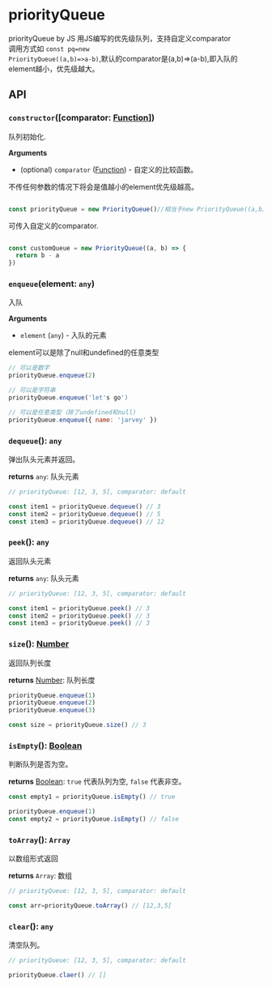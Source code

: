 # priorityQueue
priorityQueue by JS
用JS编写的优先级队列，支持自定义comparator<br>
调用方式如 <code>const pq=new PriorityQueue((a,b)=>a-b)</code>,默认的comparator是(a,b)=>(a-b),即入队的element越小，优先级越大。

## API

### `constructor`([comparator: [Function][]])

队列初始化.

**Arguments**

- (optional) `comparator` ([Function][]) - 自定义的比较函数。


不传任何参数的情况下将会是值越小的element优先级越高。
```javascript

const priorityQueue = new PriorityQueue()//相当于new PriorityQueue((a,b)=>a-b)
```
可传入自定义的comparator.

```javascript

const customQueue = new PriorityQueue((a, b) => {
  return b - a
})
```

### `enqueue`(element: `any`)

入队

**Arguments**

- `element` (`any`) - 入队的元素

element可以是除了null和undefined的任意类型
```javascript
// 可以是数字
priorityQueue.enqueue(2)

// 可以是字符串
priorityQueue.enqueue('let's go')

// 可以是任意类型（除了undefined和null)
priorityQueue.enqueue({ name: 'jarvey' })
```

### `dequeue`(): `any`

弹出队头元素并返回。

**returns** `any`: 队头元素

```javascript
// priorityQueue: [12, 3, 5], comparator: default

const item1 = priorityQueue.dequeue() // 3
const item2 = priorityQueue.dequeue() // 5
const item3 = priorityQueue.dequeue() // 12
```

### `peek`(): `any`

返回队头元素

**returns** `any`: 队头元素

```javascript
// priorityQueue: [12, 3, 5], comparator: default

const item1 = priorityQueue.peek() // 3
const item2 = priorityQueue.peek() // 3
const item3 = priorityQueue.peek() // 3
```

### `size`(): [Number][]

返回队列长度

**returns** [Number][]: 队列长度

```javascript
priorityQueue.enqueue(1)
priorityQueue.enqueue(2)
priorityQueue.enqueue(3)

const size = priorityQueue.size() // 3
```

### `isEmpty`(): [Boolean][]

判断队列是否为空。

**returns** [Boolean][]: `true` 代表队列为空, `false` 代表非空。

```javascript
const empty1 = priorityQueue.isEmpty() // true

priorityQueue.enqueue(1)
const empty2 = priorityQueue.isEmpty() // false
```

### `toArray`(): `Array`

以数组形式返回

**returns** `Array`: 数组

```javascript
// priorityQueue: [12, 3, 5], comparator: default

const arr=priorityQueue.toArray() // [12,3,5]
```

### `clear`(): `any`

清空队列。

```javascript
// priorityQueue: [12, 3, 5], comparator: default

priorityQueue.claer() // []
```

[Function]: https://mdn.io/function
[Number]: https://mdn.io/number
[Boolean]: https://mdn.io/boolean
